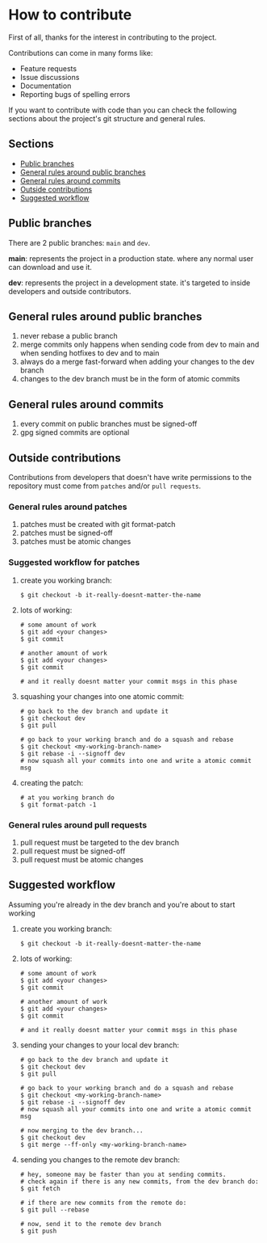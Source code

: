 # How to contribute

First of all, thanks for the interest in contributing to the project.

Contributions can come in many forms like:

- Feature requests
- Issue discussions
- Documentation
- Reporting bugs of spelling errors

If you want to contribute with code than you can check the following sections
about the project's git structure and general rules.

## Sections

- [Public branches](#public-branches)
- [General rules around public branches](#general-rules-around-public-branches)
- [General rules around commits](#general-rules-around-commits)
- [Outside contributions](#outside-contributions)
- [Suggested workflow](#suggested-workflow)

## Public branches

There are 2 public branches: `main` and `dev`.

**main**: represents the project in a production state.
where any normal user can download and use it.

**dev**: represents the project in a development state.
it's targeted to inside developers and outside contributors.

## General rules around public branches

1. never rebase a public branch
2. merge commits only happens when sending code from dev to main
and when sending hotfixes to dev and to main
3. always do a merge fast-forward when adding your changes to the dev branch
4. changes to the dev branch must be in the form of atomic commits

## General rules around commits

1. every commit on public branches must be signed-off
2. gpg signed commits are optional

## Outside contributions

Contributions from developers that doesn't have write permissions to
the repository must come from `patches` and/or `pull requests`.

### General rules around patches

1. patches must be created with git format-patch
2. patches must be signed-off
3. patches must be atomic changes

### Suggested workflow for patches

1. create you working branch:
    ```
    $ git checkout -b it-really-doesnt-matter-the-name
    ```
2. lots of working:
    ```
    # some amount of work
    $ git add <your changes>
    $ git commit
    
    # another amount of work
    $ git add <your changes>
    $ git commit

    # and it really doesnt matter your commit msgs in this phase
    ```
3. squashing your changes into one atomic commit:
    ```
    # go back to the dev branch and update it
    $ git checkout dev
    $ git pull

    # go back to your working branch and do a squash and rebase
    $ git checkout <my-working-branch-name>
    $ git rebase -i --signoff dev
    # now squash all your commits into one and write a atomic commit msg
    ```
4. creating the patch:
    ```
    # at you working branch do
    $ git format-patch -1
    ```

### General rules around pull requests

1. pull request must be targeted to the dev branch
2. pull request must be signed-off
2. pull request must be atomic changes

## Suggested workflow

Assuming you're already in the dev branch and you're about to start working

1. create you working branch:
    ```
    $ git checkout -b it-really-doesnt-matter-the-name
    ```
2. lots of working:
    ```
    # some amount of work
    $ git add <your changes>
    $ git commit
    
    # another amount of work
    $ git add <your changes>
    $ git commit

    # and it really doesnt matter your commit msgs in this phase
    ```
3. sending your changes to your local dev branch:
    ```
    # go back to the dev branch and update it
    $ git checkout dev
    $ git pull

    # go back to your working branch and do a squash and rebase
    $ git checkout <my-working-branch-name>
    $ git rebase -i --signoff dev
    # now squash all your commits into one and write a atomic commit msg

    # now merging to the dev branch...
    $ git checkout dev
    $ git merge --ff-only <my-working-branch-name>
    ```
4. sending you changes to the remote dev branch:
    ```
    # hey, someone may be faster than you at sending commits.
    # check again if there is any new commits, from the dev branch do:
    $ git fetch

    # if there are new commits from the remote do:
    $ git pull --rebase
    
    # now, send it to the remote dev branch
    $ git push
    ```


